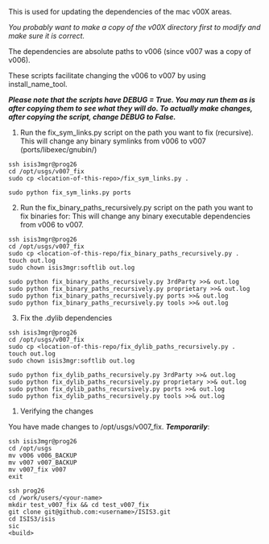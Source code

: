 This is used for updating the dependencies of the mac v00X areas.

*You probably want to make a copy of the v00X directory first to modify and make sure it is correct.*

The dependencies are absolute paths to v006 (since v007 was a copy of v006).

These scripts facilitate changing the v006 to v007 by using install_name_tool.

***Please note that the scripts have DEBUG = True. You may run them as is after
copying them to see what they will do. To actually make changes, after copying
the script, change DEBUG to False.***

1. Run the fix_sym_links.py script on the path you want to fix (recursive).
This will change any binary symlinks from v006 to v007 (ports/libexec/gnubin/)

```
ssh isis3mgr@prog26
cd /opt/usgs/v007_fix
sudo cp <location-of-this-repo>/fix_sym_links.py .

sudo python fix_sym_links.py ports
```

2. Run the fix_binary_paths_recursively.py script on the path you want to fix binaries for:
This will change any binary executable dependencies from v006 to v007.

```
ssh isis3mgr@prog26
cd /opt/usgs/v007_fix
sudo cp <location-of-this-repo/fix_binary_paths_recursively.py .
touch out.log
sudo chown isis3mgr:softlib out.log

sudo python fix_binary_paths_recursively.py 3rdParty >>& out.log
sudo python fix_binary_paths_recursively.py proprietary >>& out.log
sudo python fix_binary_paths_recursively.py ports >>& out.log
sudo python fix_binary_paths_recursively.py tools >>& out.log
```

3. Fix the .dylib dependencies

```
ssh isis3mgr@prog26
cd /opt/usgs/v007_fix
sudo cp <location-of-this-repo/fix_dylib_paths_recursively.py .
touch out.log
sudo chown isis3mgr:softlib out.log

sudo python fix_dylib_paths_recursively.py 3rdParty >>& out.log
sudo python fix_dylib_paths_recursively.py proprietary >>& out.log
sudo python fix_dylib_paths_recursively.py ports >>& out.log
sudo python fix_dylib_paths_recursively.py tools >>& out.log
```

1. Verifying the changes

You have made changes to /opt/usgs/v007_fix.
***Temporarily***:

```
ssh isis3mgr@prog26
cd /opt/usgs
mv v006 v006_BACKUP
mv v007 v007_BACKUP
mv v007_fix v007
exit

ssh prog26
cd /work/users/<your-name>
mkdir test_v007_fix && cd test_v007_fix
git clone git@github.com:<username>/ISIS3.git 
cd ISIS3/isis
sic
<build>
```